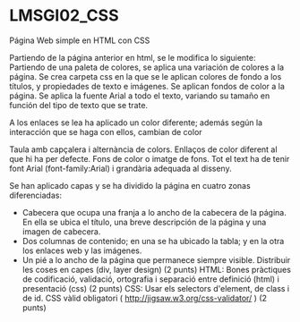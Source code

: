 # LMSGI02_CSS
Página Web simple en HTML con CSS

Partiendo de la página anterior en html, se le modifica lo siguiente:
Partiendo de una paleta de colores, se aplica una variación de colores a la página.
Se crea carpeta css en la que se le aplican colores de fondo a los títulos, y propiedades de texto e imágenes.
Se aplican fondos de color a la página.
Se aplica la fuente Arial a todo el texto, variando su tamaño en función del tipo de texto que se trate.

A los enlaces se lea ha aplicado un color diferente; además según la interacción que se haga con ellos, cambian de color



Taula amb capçalera i alternància de colors.
Enllaços de color diferent al que hi ha per defecte.
Fons de color o imatge de fons.
Tot el text ha de tenir font Arial (font-family:Arial) i grandària adequada al disseny.

Se han aplicado capas y se ha dividido la página en cuatro zonas diferenciadas:
- Cabecera que ocupa una franja a lo ancho de la cabecera de la página. En ella se ubica el título, una breve descripción de la página y una imagen de cabecera.
- Dos columnas de contenido; en una se ha ubicado la tabla; y en la otra los enlaces web y las imágenes.
- Un pié a lo ancho de la página que permanece siempre visible.
Distribuir les coses en capes (div, layer design) (2 punts)
HTML: Bones pràctiques de codificació, validació, ortografia i separació entre definició (html) i presentació (css) (2 punts)
CSS: Usar els selectors d'element, de class i de id. CSS vàlid obligatori ( http://jigsaw.w3.org/css-validator/ ) (2 punts)
